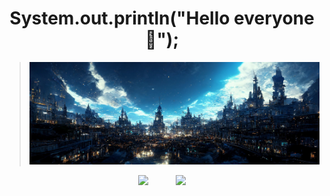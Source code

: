 <h1 align="center"> System.out.println("Hello everyone 👋"); </h1>

>![GitHub stats](https://github.com/Lawhoer/Lawhoer/blob/main/wsdfwef.jfif)

<p align="center">
   <img align="top" src="https://github-readme-stats.vercel.app/api?username=Lawhoer&show_icons=true&theme=tokyonight">
   &nbsp;&nbsp;&nbsp;&nbsp;&nbsp;&nbsp;&nbsp;&nbsp;&nbsp;
  <img src="https://github-readme-stats.vercel.app/api/top-langs/?username=Lawhoer&theme=tokyonight&hide_title=true&card_width=310px"> 
</p>




